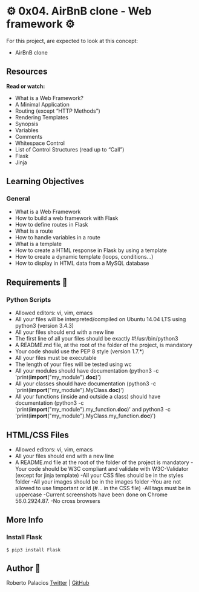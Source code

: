 # :gear: 0x04. AirBnB clone - Web framework :gear:
 
For this project, are expected to look at this concept:
- AirBnB clone

## Resources
**Read or watch:**

- What is a Web Framework?
- A Minimal Application
- Routing (except “HTTP Methods”)
- Rendering Templates
- Synopsis
- Variables
- Comments
- Whitespace Control
- List of Control Structures (read up to “Call”)
- Flask
- Jinja

## Learning Objectives

### General
- What is a Web Framework
- How to build a web framework with Flask
- How to define routes in Flask
- What is a route
- How to handle variables in a route
- What is a template
- How to create a HTML response in Flask by using a template
- How to create a dynamic template (loops, conditions…)
- How to display in HTML data from a MySQL database

## Requirements :triangular_ruler:
### Python Scripts
- Allowed editors: vi, vim, emacs
- All your files will be interpreted/compiled on Ubuntu 14.04 LTS using python3 (version 3.4.3)
- All your files should end with a new line
- The first line of all your files should be exactly #!/usr/bin/python3
- A README.md file, at the root of the folder of the project, is mandatory
- Your code should use the PEP 8 style (version 1.7.*)
- All your files must be executable
- The length of your files will be tested using wc
- All your modules should have documentation (python3 -c 'print(__import__("my_module").__doc__)')
- All your classes should have documentation (python3 -c 'print(__import__("my_module").MyClass.__doc__)')
- All your functions (inside and outside a class) should have documentation (python3 -c 'print(__import__("my_module").my_function.__doc__)' and python3 -c 'print(__import__("my_module").MyClass.my_function.__doc__)')

## HTML/CSS Files
- Allowed editors: vi, vim, emacs
- All your files should end with a new line
- A README.md file at the root of the folder of the project is mandatory
-Your code should be W3C compliant and validate with W3C-Validator (except for jinja template)
-All your CSS files should be in the styles folder
-All your images should be in the images folder
-You are not allowed to use !important or id (#... in the CSS file)
-All tags must be in uppercase
-Current screenshots have been done on Chrome 56.0.2924.87.
-No cross browsers

## More Info
### Install Flask
~~~
$ pip3 install Flask
~~~

## Author :book:
Roberto Palacios [Twitter](https://twitter.com/robpalacios11) | [GitHub](https://github.com/robpalacios1)
